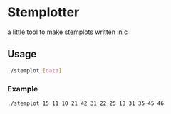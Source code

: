 # Stemplotter
a little tool to make stemplots written in c

## Usage

```bash
./stemplot [data]
```

### Example

```bash
./stemplot 15 11 10 21 42 31 22 25 18 31 35 45 46
```
